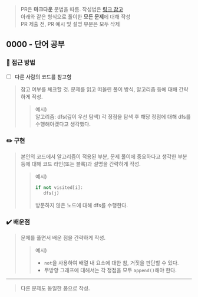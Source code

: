> PR은 **마크다운** 문법을 따름. 작성법은 [링크 참고](https://gist.github.com/ihoneymon/652be052a0727ad59601) <br/>
> 아래와 같은 형식으로 풀이한 **모든 문제**에 대해 작성 <br/>
> PR 제출 전, PR 예시 및 설명 부분은 모두 삭제 <br/>
## 0000 - 단어 공부

### 🤔 접근 방법
- [ ] 다른 사람의 코드를 참고함
> 참고 여부를 체크할 것. 문제를 읽고 떠올린 풀이 방식, 알고리즘 등에 대해 간략하게 작성.
> >예시) <br/>
> >알고리즘: dfs(깊이 우선 탐색)
> >각 정점을 탐색 후 해당 정점에 대해 dfs를 수행해야겠다고 생각했다.

### :pencil2: 구현
> 본인의 코드에서 알고리즘이 적용된 부분, 문제 풀이에 중요하다고 생각한 부분 등에 대해 코드 라인(또는 블록)과 설명을 간략하게 작성. 
> >예시) <br/>
> >```python
> >if not visited[i]:
> >    dfs(j)
> >```
> >방문하지 않은 노드에 대해 dfs를 수행한다.

### :heavy_check_mark: 배운점
> 문제를 풀면서 배운 점을 간략하게 작성. 
> >예시) <br/>
> > - `not`을 사용하여 배열 내 요소에 대한 참, 거짓을 판단할 수 있다.
> > - 무방향 그래프에 대해서는 각 정점을 모두 `append()`해야 한다.
---
> 다른 문제도 동일한 폼으로 작성.
